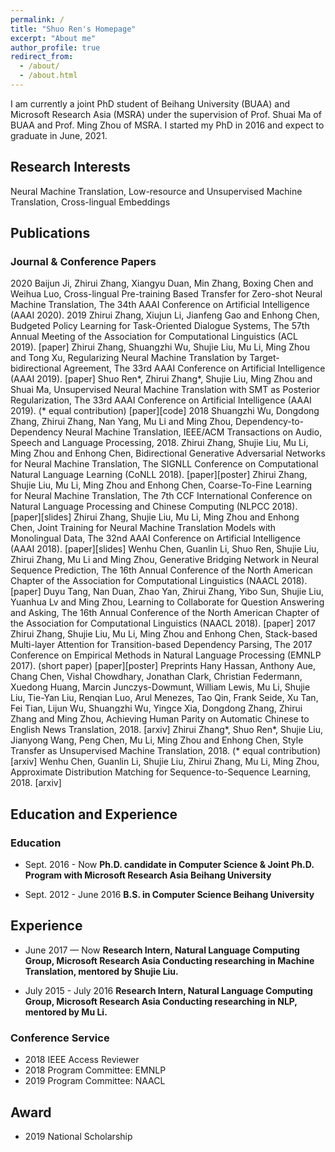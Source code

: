 ```yaml
---
permalink: /
title: "Shuo Ren's Homepage"
excerpt: "About me"
author_profile: true
redirect_from: 
  - /about/
  - /about.html
---
```


I am currently a joint PhD student of Beihang University (BUAA) and Microsoft Research Asia (MSRA) under the supervision of Prof. Shuai Ma of BUAA and Prof. Ming Zhou of MSRA. I started my PhD in 2016 and expect to graduate in June, 2021.

## Research Interests

Neural Machine Translation, Low-resource and Unsupervised Machine Translation, Cross-lingual Embeddings

## Publications

### Journal & Conference Papers
2020
Baijun Ji, Zhirui Zhang, Xiangyu Duan, Min Zhang, Boxing Chen and Weihua Luo, Cross-lingual Pre-training Based Transfer for Zero-shot Neural Machine Translation, The 34th AAAI Conference on Artificial Intelligence (AAAI 2020).
2019
Zhirui Zhang, Xiujun Li, Jianfeng Gao and Enhong Chen, Budgeted Policy Learning for Task-Oriented Dialogue Systems, The 57th Annual Meeting of the Association for Computational Linguistics (ACL 2019). [paper]
Zhirui Zhang, Shuangzhi Wu, Shujie Liu, Mu Li, Ming Zhou and Tong Xu, Regularizing Neural Machine Translation by Target-bidirectional Agreement, The 33rd AAAI Conference on Artificial Intelligence (AAAI 2019). [paper]
Shuo Ren*, Zhirui Zhang*, Shujie Liu, Ming Zhou and Shuai Ma, Unsupervised Neural Machine Translation with SMT as Posterior Regularization, The 33rd AAAI Conference on Artificial Intelligence (AAAI 2019). (* equal contribution) [paper][code]
2018
Shuangzhi Wu, Dongdong Zhang, Zhirui Zhang, Nan Yang, Mu Li and Ming Zhou, Dependency-to-Dependency Neural Machine Translation, IEEE/ACM Transactions on Audio, Speech and Language Processing, 2018.
Zhirui Zhang, Shujie Liu, Mu Li, Ming Zhou and Enhong Chen, Bidirectional Generative Adversarial Networks for Neural Machine Translation, The SIGNLL Conference on Computational Natural Language Learning (CoNLL 2018). [paper][poster]
Zhirui Zhang, Shujie Liu, Mu Li, Ming Zhou and Enhong Chen, Coarse-To-Fine Learning for Neural Machine Translation, The 7th CCF International Conference on Natural Language Processing and Chinese Computing (NLPCC 2018). [paper][slides]
Zhirui Zhang, Shujie Liu, Mu Li, Ming Zhou and Enhong Chen, Joint Training for Neural Machine Translation Models with Monolingual Data, The 32nd AAAI Conference on Artificial Intelligence (AAAI 2018). [paper][slides]
Wenhu Chen, Guanlin Li, Shuo Ren, Shujie Liu, Zhirui Zhang, Mu Li and Ming Zhou, Generative Bridging Network in Neural Sequence Prediction, The 16th Annual Conference of the North American Chapter of the Association for Computational Linguistics (NAACL 2018). [paper]
Duyu Tang, Nan Duan, Zhao Yan, Zhirui Zhang, Yibo Sun, Shujie Liu, Yuanhua Lv and Ming Zhou, Learning to Collaborate for Question Answering and Asking, The 16th Annual Conference of the North American Chapter of the Association for Computational Linguistics (NAACL 2018). [paper]
2017
Zhirui Zhang, Shujie Liu, Mu Li, Ming Zhou and Enhong Chen, Stack-based Multi-layer Attention for Transition-based Dependency Parsing, The 2017 Conference on Empirical Methods in Natural Language Processing (EMNLP 2017). (short paper) [paper][poster]
Preprints
Hany Hassan, Anthony Aue, Chang Chen, Vishal Chowdhary, Jonathan Clark, Christian Federmann, Xuedong Huang, Marcin Junczys-Dowmunt, William Lewis, Mu Li, Shujie Liu, Tie-Yan Liu, Renqian Luo, Arul Menezes, Tao Qin, Frank Seide, Xu Tan, Fei Tian, Lijun Wu, Shuangzhi Wu, Yingce Xia, Dongdong Zhang, Zhirui Zhang and Ming Zhou, Achieving Human Parity on Automatic Chinese to English News Translation, 2018. [arxiv]
Zhirui Zhang*, Shuo Ren*, Shujie Liu, Jianyong Wang, Peng Chen, Mu Li, Ming Zhou and Enhong Chen, Style Transfer as Unsupervised Machine Translation, 2018. (* equal contribution) [arxiv]
Wenhu Chen, Guanlin Li, Shujie Liu, Zhirui Zhang, Mu Li, Ming Zhou, Approximate Distribution Matching for Sequence-to-Sequence Learning, 2018. [arxiv]

## Education and Experience

### Education

* Sept. 2016 - Now
**Ph.D. candidate in Computer Science & Joint Ph.D. Program with Microsoft Research Asia
Beihang University**

* Sept. 2012 - June 2016
**B.S. in Computer Science
Beihang University**

## Experience

* June 2017 — Now
**Research Intern, Natural Language Computing Group, Microsoft Research Asia
Conducting researching in Machine Translation, mentored by Shujie Liu.**

* July 2015 - July 2016
**Research Intern, Natural Language Computing Group, Microsoft Research Asia
Conducting researching in NLP, mentored by Mu Li.**

### Conference Service

* 2018 IEEE Access Reviewer
* 2018 Program Committee: EMNLP
* 2019 Program Committee: NAACL

## Award

* 2019 National Scholarship


